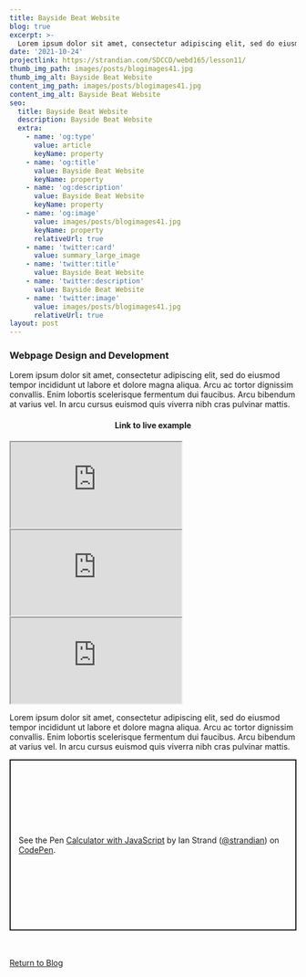 ```yaml
---
title: Bayside Beat Website
blog: true
excerpt: >-
  Lorem ipsum dolor sit amet, consectetur adipiscing elit, sed do eiusmod tempor incididunt ut labore et dolore magna aliqua. Arcu ac tortor dignissim convallis. Enim lobortis scelerisque fermentum dui faucibus. Arcu bibendum at varius vel. In arcu cursus euismod quis viverra nibh cras pulvinar mattis.
date: '2021-10-24'
projectlink: https://strandian.com/SDCCD/webd165/lesson11/
thumb_img_path: images/posts/blogimages41.jpg
thumb_img_alt: Bayside Beat Website
content_img_path: images/posts/blogimages41.jpg
content_img_alt: Bayside Beat Website
seo:
  title: Bayside Beat Website
  description: Bayside Beat Website
  extra:
    - name: 'og:type'
      value: article
      keyName: property
    - name: 'og:title'
      value: Bayside Beat Website
      keyName: property
    - name: 'og:description'
      value: Bayside Beat Website
      keyName: property
    - name: 'og:image'
      value: images/posts/blogimages41.jpg
      keyName: property
      relativeUrl: true
    - name: 'twitter:card'
      value: summary_large_image
    - name: 'twitter:title'
      value: Bayside Beat Website
    - name: 'twitter:description'
      value: Bayside Beat Website
    - name: 'twitter:image'
      value: images/posts/blogimages41.jpg
      relativeUrl: true
layout: post
---
```


### Webpage Design and Development
Lorem ipsum dolor sit amet, consectetur adipiscing elit, sed do eiusmod tempor incididunt ut labore et dolore magna aliqua. Arcu ac tortor dignissim convallis. Enim lobortis scelerisque fermentum dui faucibus. Arcu bibendum at varius vel. In arcu cursus euismod quis viverra nibh cras pulvinar mattis.

<h4 align="center">
Link to live example
</h4>
<div id="hideweb1">
  <div class="thumbnail-container" title="Web Development Portfolio"><a href="https://strandian.com/SDCCD/webd165/lesson11/" target="_blank">
    <div class="thumbnail">
      <iframe src="https://strandian.com/SDCCD/webd165/lesson11/" onload="this.style.opacity = 1"></iframe>
    </div>
    </a> </div>
</div>
<div id="hideweb2">
  <div class="thumbnail-container" title="Web Development Portfolio"><a href="https://strandian.com/SDCCD/webd165/lesson11/" target="_blank">
    <div class="thumbnail">
      <iframe src="https://strandian.com/SDCCD/webd165/lesson11/" onload="this.style.opacity = 1"></iframe>
    </div>
    </a> </div>
</div>
<div id="hideweb3">
  <div class="thumbnail-container" title="Web Development Portfolio"><a href="https://strandian.com/SDCCD/webd165/lesson11/" target="_blank">
    <div class="thumbnail">
      <iframe src="https://strandian.com/SDCCD/webd165/lesson11/" onload="this.style.opacity = 1"></iframe>
    </div>
    </a> </div>
</div>

Lorem ipsum dolor sit amet, consectetur adipiscing elit, sed do eiusmod tempor incididunt ut labore et dolore magna aliqua. Arcu ac tortor dignissim convallis. Enim lobortis scelerisque fermentum dui faucibus. Arcu bibendum at varius vel. In arcu cursus euismod quis viverra nibh cras pulvinar mattis.

<p class="codepen" data-height="300" data-default-tab="html,result" data-slug-hash="ZEXyOEj" data-user="strandian" style="height: 300px; box-sizing: border-box; display: flex; align-items: center; justify-content: center; border: 2px solid; margin: 1em 0; padding: 1em;">
  <span>See the Pen <a href="https://codepen.io/strandian/pen/ZEXyOEj">
  Calculator with JavaScript</a> by Ian Strand (<a href="https://codepen.io/strandian">@strandian</a>)
  on <a href="https://codepen.io">CodePen</a>.</span>
</p>

<br />
<br />
<a class="button" href="/blog/">
  Return to Blog
</a>

<script async src="https://cpwebassets.codepen.io/assets/embed/ei.js"></script>